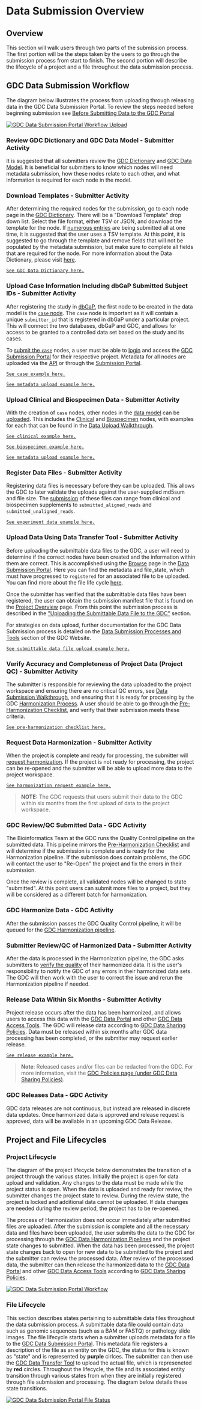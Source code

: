 # Data Submission Overview

## Overview
This section will walk users through two parts of the submission process. The first portion will be the steps taken by the users to go through the submission process from start to finish. The second portion will describe the lifecycle of a project and a file throughout the data submission process.

## GDC Data Submission Workflow

The diagram below illustrates the process from uploading through releasing data in the GDC Data Submission Portal. To review the steps needed before beginning submission see [Before Submitting Data to the GDC Portal](https://docs.gdc.cancer.gov/Data_Submission_Portal/Users_Guide/Checklist/)

[![GDC Data Submission Portal Workflow Upload](images/GDC_Data_Submission_Workflow-updated_20190301.jpg)](images/GDC_Data_Submission_Workflow-updated_20190301.jpg "Click to see the full image.")

### Review GDC Dictionary and GDC Data Model - Submitter Activity

It is suggested that all submitters review the [GDC Dictionary](https://docs.gdc.cancer.gov/Data_Dictionary/viewer/) and [GDC Data Model](https://gdc.cancer.gov/developers/gdc-data-model/gdc-data-model-components). It is beneficial for submitters to know which nodes will need metadata submission, how these nodes relate to each other, and what information is required for each node in the model.

### Download Templates - Submitter Activity

After determining the required nodes for the submission, go to each node page in the [GDC Dictionary](https://docs.gdc.cancer.gov/Data_Dictionary/viewer/). There will be a "Download Template" drop down list. Select the file format, either TSV or JSON, and download the template for the node. If [numerous entries](Data_Submission_Walkthrough.md#submitting-numerous-cases) are being submitted all at one time, it is suggested that the user uses a TSV template. At this point, it is suggested to go through the template and remove fields that will not be populated by the metadata submission, but make sure to complete all fields that are required for the node. For more information about the Data Dictionary, please visit [here](../../../Data_Dictionary/).

[`See GDC Data Dictionary here.`](https://docs.gdc.cancer.gov/Data_Dictionary/viewer/)

### Upload Case Information Including dbGaP Submitted Subject IDs - Submitter Activity

After registering the study in [dbGaP](https://gdc.cancer.gov/submit-data/obtaining-access-submit-data), the first node to be created in the data model is the [`case` node](Data_Submission_Walkthrough.md#case-submission). The `case` node is important as it will contain a unique `submitter_id` that is registered in dbGaP under a particular project. This will connect the two databases, dbGaP and GDC, and allows for access to be granted to a controlled data set based on the study and its cases.

To [submit the `case`](Data_Submission_Walkthrough.md#uploading-the-case-submission-file) nodes, a user must be able to [login](Data_Submission_Process.md#authentication) and access the [GDC Submission Portal](https://portal.gdc.cancer.gov/submission/) for their respective project. Metadata for all nodes are uploaded via the [API](https://docs.gdc.cancer.gov/API/Users_Guide/Submission/#creating-and-updating-entities) or through the [Submission Portal](Data_Submission_Walkthrough.md#upload-using-the-gdc-data-submission-portal).

[`See case example here.`](Data_Submission_Walkthrough.md#case-submission)

[`See metadata upload example here.`](Data_Submission_Walkthrough.md#upload-using-the-gdc-data-submission-portal)

### Upload Clinical and Biospecimen Data - Submitter Activity

With the creation of `case` nodes, other nodes in the [data model](https://gdc.cancer.gov/developers/gdc-data-model/gdc-data-model-components) can be [uploaded](Data_Submission_Walkthrough.md#upload-using-the-gdc-data-submission-portal). This includes the [Clinical](Data_Submission_Walkthrough.md#clinical-data-submission) and [Biospecimen](Data_Submission_Walkthrough.md#biospecimen-submission) nodes, with examples for each that can be found in the [Data Upload Walkthrough](Data_Submission_Walkthrough.md).

[`See clinical example here.`](Data_Submission_Walkthrough.md#clinical-data-submission)

[`See biospecimen example here.`](Data_Submission_Walkthrough.md#biospecimen-submission)

[`See metadata upload example here.`](Data_Submission_Walkthrough.md#upload-using-the-gdc-data-submission-portal)

### Register Data Files - Submitter Activity

Registering data files is necessary before they can be uploaded. This allows the GDC to later validate the uploads against the user-supplied md5sum and file size. The [submission](Data_Submission_Walkthrough.md#experiment-data-submission) of these files can range from clinical and biospecimen supplements to `submitted_aligned_reads` and `submitted_unaligned_reads`.

[`See experiment data example here.`](Data_Submission_Walkthrough.md#experiment-data-submission)

### Upload Data Using Data Transfer Tool - Submitter Activity

Before uploading the submittable data files to the GDC, a user will need to determine if the correct nodes have been created and the information within them are correct. This is accomplished using the [Browse](Data_Submission_Process.md#browse) page in the [Data Submission Portal](https://portal.gdc.cancer.gov/submission). Here you can find the metadata and file_state, which must have progressed to `registered` for an associated file to be uploaded.  You can find more about the file life cycle [here](#file-lifecycle).

Once the submitter has verified that the submittable data files have been registered, the user can obtain the submission manifest file that is found on the [Project Overview](Data_Submission_Process.md#project-overview) page. From this point the submission process is described in the ["Uploading the Submittable Data File to the GDC"](Data_Submission_Walkthrough.md#uploading-the-submittable-data-file-to-the-gdc) section.

For strategies on data upload, further documentation for the GDC Data Submission process is detailed on the [Data Submission Processes and Tools](https://gdc.cancer.gov/submit-data/data-submission-processes-and-tools) section of the GDC Website.

[`See submittable data file upload example here.`](Data_Submission_Walkthrough.md#uploading-the-submittable-data-file-to-the-gdc)

### Verify Accuracy and Completeness of Project Data (Project QC) - Submitter Activity

The submitter is responsible for reviewing the data uploaded to the project workspace and ensuring there are no critical QC errors, see [Data Submission Walkthrough](Data_Submission_Walkthrough.md), and ensuring that it is ready for processing by the GDC [Harmonization Process](https://gdc.cancer.gov/submit-data/gdc-data-harmonization). A user should be able to go through the [Pre-Harmonization Checklist](Data_Submission_Process.md#pre-harmonization-checklist), and verify that their submission meets these criteria.

[`See pre-harmonization checklist here.`](Data_Submission_Process.md#pre-harmonization-checklist)

### Request Data Harmonization - Submitter Activity

When the project is complete and ready for processing, the submitter will [request harmonization](Data_Submission_Process.md#submit-your-workspace-data-to-the-gdc). If the project is not ready for processing, the project can be re-opened and the submitter will be able to upload more data to the project workspace.

[`See harmonization request example here.`](Data_Submission_Process.md#submit-your-workspace-data-to-the-gdc)

> __NOTE:__ The GDC requests that users submit their data to the GDC within six months from the first upload of data to the project workspace.

### GDC Review/QC Submitted Data - GDC Activity

The Bioinformatics Team at the GDC runs the Quality Control pipeline on the submitted data. This pipeline mirrors the [Pre-Harmonization Checklist](Data_Submission_Process.md#pre-harmonization-checklist) and will determine if the submission is complete and is ready for the Harmonization pipeline. If the submission does contain problems, the GDC will contact the user to "Re-Open" the project and fix the errors in their submission.

Once the review is complete, all validated nodes will be changed to state "submitted".  At this point users can submit more files to a project, but they will be considered as a different batch for harmonization.

### GDC Harmonize Data - GDC Activity

After the submission passes the GDC Quality Control pipeline, it will be queued for the [GDC Harmonization pipeline](https://gdc.cancer.gov/about-data/gdc-data-harmonization).

### Submitter Review/QC of Harmonized Data - Submitter Activity

After the data is processed in the Harmonization pipeline, the GDC asks submitters to [verify the quality](https://portal.gdc.cancer.gov/submission/login?next=%2Fsubmission%2F) of their harmonized data.  It is the user's responsibility to notify the GDC of any errors in their harmonized data sets. The GDC will then work with the user to correct the issue and rerun the Harmonization pipeline if needed.

### Release Data Within Six Months - Submitter Activity

Project release occurs after the data has been harmonized, and allows users to access this data with the [GDC Data Portal](https://portal.gdc.cancer.gov/) and other [GDC Data Access Tools](https://gdc.cancer.gov/access-data/data-access-processes-and-tools). The GDC will release data according to [GDC Data Sharing Policies](https://gdc.cancer.gov/submit-data/data-submission-policies). Data must be released within six months after GDC data processing has been completed, or the submitter may request earlier release.

[`See release example here.`](Data_Submission_Process.md#release)

>__Note__: Released cases and/or files can be redacted from the GDC. For more information, visit the [GDC Policies page (under GDC Data Sharing Policies)](https://gdc.cancer.gov/submit-data/data-submission-policies).

### GDC Releases Data - GDC Activity

GDC data releases are not continuous, but instead are released in discrete data updates. Once harmonized data is approved and release request is approved, data will be available in an upcoming GDC Data Release.

## Project and File Lifecycles

### Project Lifecycle
The diagram of the project lifecycle below demonstrates the transition of a project through the various states. Initially the project is open for data upload and validation. Any changes to the data must be made while the project status is open. When the data is uploaded and ready for review, the submitter changes the project state to review. During the review state, the project is locked and additional data cannot be uploaded. If data changes are needed during the review period, the project has to be re-opened.

The process of Harmonization does not occur immediately after submitted files are uploaded. After the submission is complete and all the necessary data and files have been uploaded, the user submits the data to the GDC for processing through the [GDC Data Harmonization Pipelines](https://gdc.cancer.gov/submit-data/gdc-data-harmonization) and the project state changes to submitted. When the data has been processed, the project state changes back to open for new data to be submitted to the project and the submitter can review the processed data. After review of the processed data, the submitter can then release the harmonized data to the [GDC Data Portal](https://portal.gdc.cancer.gov/) and other [GDC Data Access Tools](https://gdc.cancer.gov/access-data/data-access-processes-and-tools) according to [GDC Data Sharing Policies](https://gdc.cancer.gov/submit-data/data-submission-policies).  

[![GDC Data Submission Portal Workflow](images/Submission.png)](images/Submission.png "Click to see the full image.")

### File Lifecycle

This section describes states pertaining to submittable data files throughout the data submission process. A submittable data file could contain data such as genomic sequences (such as a BAM or FASTQ) or pathology slide images. The file lifecycle starts when a submitter uploads metadata for a file to the [GDC Data Submission Portal](https://portal.gdc.cancer.gov/submission/). This metadata file registers a description of the file as an entity on the GDC, the status for this is known as "state" and is represented by __purple__ cirlces. The submitter can then use the [GDC Data Transfer Tool](https://gdc.cancer.gov/access-data/gdc-data-transfer-tool) to upload the actual file, which is represeneted by __red__ circles. Throughout the lifecycle, the file and its associated entity transition through various states from when they are initially registered through file submission and processing. The diagram below details these state transitions.   

[![GDC Data Submission Portal File Status](images/gdc-submission-portal-file-state-vs-state.png)](images/gdc-submission-portal-file-state-vs-state.png "Click to see the full image.")
